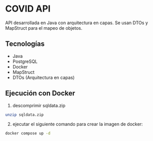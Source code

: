 # COVID API

API desarrollada en Java con arquitectura en capas. Se usan DTOs y MapStruct para el mapeo de objetos.

## Tecnologías

- Java
- PostgreSQL
- Docker
- MapStruct
- DTOs (Arquitectura en capas)

## Ejecución con Docker
1. descomprimir sqldata.zip
```bash
unzip sqldata.zip
```

2. ejecutar el siguiente comando para crear la imagen de docker:
```bash
docker compose up -d
```
